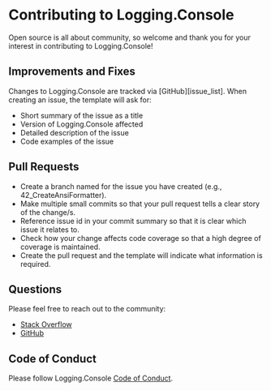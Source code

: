 # Contributing to Logging.Console

Open source is all about community, so welcome and thank you for your interest in contributing to Logging.Console!

## Improvements and Fixes

Changes to Logging.Console are tracked via [GitHub][issue_list]. When creating an issue, the template will ask for:

* Short summary of the issue as a title
* Version of Logging.Console affected
* Detailed description of the issue
* Code examples of the issue

## Pull Requests

* Create a branch named for the issue you have created (e.g., 42_CreateAnsiFormatter).
* Make multiple small commits so that your pull request tells a clear story of the change/s.
* Reference issue id in your commit summary so that it is clear which issue it relates to.
* Check how your change affects code coverage so that a high degree of coverage is maintained.
* Create the pull request and the template will indicate what information is required.

## Questions

Please feel free to reach out to the community:

 * [Stack Overflow](http://stackoverflow.com/questions/tagged/loggingconsole)
 * [GitHub](https://github.com/appshapes-org/logging-console/issues)

## Code of Conduct

Please follow Logging.Console [Code of Conduct](CODE_OF_CONDUCT.md).